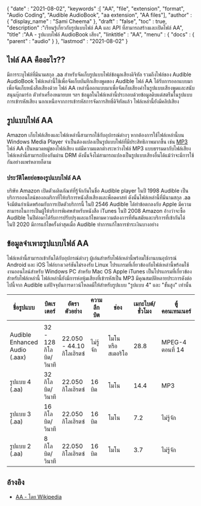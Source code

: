 {
  "date" : "2021-08-02",
  "keywords" :[ "AA", "file", "extension", "format", "Audio Coding", "Audible AudioBook", "aa extension", "AA files"],
  "author" : {
    "display_name" : "Sami Cheema"
},
  "draft" : "false",
  "toc" : true,
  "description" :"เรียนรู้เกี่ยวกับรูปแบบไฟล์ AA และ API ที่สามารถสร้างและเปิดไฟล์ AA",
  "title" :"AA - รูปแบบไฟล์ AudioBook เสียง",
  "linktitle" : "AA",
  "menu" : {
    "docs" : {
      "parent" : "audio"
}
},
  "lastmod" : "2021-08-02"
}

## ไฟล์ AA คืออะไร??

มีการระบุไฟล์ที่มีนามสกุล .aa สำหรับจัดเก็บรูปแบบไฟล์ข้อมูลเสียงดิจิทัล รวมถึงไฟล์ของ Audible AudioBook ไฟล์เหล่านี้ใช้เพื่อจัดเก็บบันทึกเสียงพูดของ Audible ไฟล์ AA ได้รับการออกแบบมาเพื่อจัดเก็บหนังสือเสียงด้วย ไฟล์ AA เหล่านี้ออกแบบมาเพื่อจัดเก็บเสียงคำในรูปแบบเสียงพูดและสนับสนุนบุ๊กมาร์ก ตัวทำเครื่องหมายบท ฯลฯ ข้อมูลในไฟล์เหล่านี้ประกอบด้วยข้อมูลดิบแต่สตรีมในรูปแบบการเข้ารหัสเสียง นอกเหนือจากการเข้ารหัสการจัดการสิทธิ์ดิจิทัลแล้ว ไฟล์เหล่านี้ยังมีคลิปเสียง

## รูปแบบไฟล์ AA

Amazon เก็บไฟล์เสียงและไฟล์เหล่านี้สามารถใช้กับอุปกรณ์ต่างๆ หากต้องการใช้ไฟล์เหล่านี้บน Windows Media Player จำเป็นต้องแปลงเป็นรูปแบบไฟล์ที่มีประสิทธิภาพมากขึ้น เช่น [MP3](/th/audio/mp3/) ไฟล์ AA เป็นหมวดหมู่ของไฟล์เสียง แต่มีความแตกต่างระหว่างไฟล์ MP3 แบบธรรมดากับไฟล์เสียง ไฟล์เหล่านี้สามารถป้องกันผ่าน DRM ดังนั้นจึงไม่สามารถแปลงเป็นรูปแบบเสียงอื่นได้แม้ว่าจะมีการใช้กันอย่างแพร่หลายก็ตาม

### ประวัติโดยย่อของรูปแบบไฟล์ AA

บริษัท Amazon เปิดตัวผลิตภัณฑ์ที่รู้จักกันในชื่อ Audible player ในปี 1998 Audible เป็นบริการออนไลน์ของอเมริกาที่ให้บริการหนังสือเสียงและพ็อดคาสท์ ดังนั้นไฟล์เหล่านี้ที่มีนามสกุล .aa จึงมีต้นกำเนิดพร้อมกับการเปิดตัวบริการนี้ ในปี 2546 Audible ได้ทำข้อตกลงกับ Apple มีความสามารถในการเป็นผู้ให้บริการพิเศษสำหรับหนังสือ iTunes ในปี 2008 Amazon อ้างว่าจะซื้อ Audible ในปีต่อมาได้รับการปรับปรุงและแก้ไขตามความต้องการที่ทันสมัยและบริการที่เข้ากันได้ ในปี 2020 มีการแก้ไขครั้งล่าสุดเมื่อ Audible ทำการแก้ไขการชำระเงินบางอย่าง

## ข้อมูลจำเพาะรูปแบบไฟล์ AA

ไฟล์เหล่านี้สามารถเข้ากันได้กับอุปกรณ์ต่างๆ ผู้เล่นสำหรับไฟล์เหล่านี้พร้อมใช้งานบนอุปกรณ์ Android และ iOS ไฟล์บางเวอร์ชันไม่รองรับ Linux โปรแกรมที่เกี่ยวข้องกับไฟล์เหล่านี้พร้อมใช้งานออนไลน์สำหรับ Windows PC สำหรับ Mac OS Apple iTunes เป็นโปรแกรมที่เกี่ยวข้องสำหรับไฟล์เหล่านี้ ไฟล์เหล่านี้ยังมีการห่อหุ้มเสียงที่เข้ารหัสเป็น MP3 มีคุณสมบัติหลายประการดังต่อไปนี้จาก Audible แต่ปัจจุบันการดาวน์โหลดมีให้สำหรับรูปแบบ "รูปแบบ 4" และ "ขั้นสูง" เท่านั้น

| ชื่อรูปแบบ | บิตเรเตอร์ | อัตราตัวอย่าง | ความลึกบิต | ช่อง | เมกะไบต์/ชั่วโมง | ตู้คอนเทนเนอร์ | คำอธิบายคุณภาพ |
| ------------------------------- | --------------- | ------------------ | --------- | -------------- | ----------- | -------------- | ------------------- |
| |
| Audible Enhanced Audio (.aax) | 32 - 128 กิโลบิต/วินาที | 22.050 - 44.10 กิโลเฮิรตซ์ | ไม่รู้จัก | โมโนหรือสเตอริโอ | 28.8 | MPEG-4 ตอนที่ 14 | เสียง AAC |
| รูปแบบ 4 (.aa) | 32 กิโลบิต/วินาที | 22.050 กิโลเฮิรตซ์ | 16 บิต | โมโน | 14.4 | MP3 | เสียง MP3 |
| รูปแบบ 3 (.aa) | 16 กิโลบิต/วินาที | 22.050 กิโลเฮิรตซ์ | 16 บิต | โมโน | 7.2 | ไม่รู้จัก | เสียงวิทยุ FM |
| รูปแบบ 2 (.aa) | 8 กิโลบิต/วินาที | 22.050 กิโลเฮิรตซ์ | 16 บิต | โมโน | 3.7 | ไม่รู้จัก | เสียงวิทยุ AM |


## อ้างอิง ##

* [AA - โดย Wikipedia](https://en.wikipedia.org/wiki/Audible_(บริการ))

